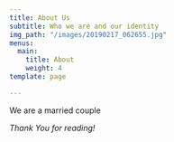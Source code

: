 ```yaml
---
title: About Us
subtitle: Who we are and our identity
img_path: "/images/20190217_062655.jpg"
menus:
  main:
    title: About
    weight: 4
template: page

---
```

We are a married couple

_Thank You for reading!_
